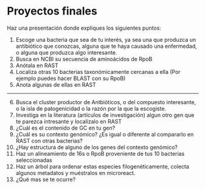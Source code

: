 # Proyectos finales  

Haz una presentación donde expliques los siguientes puntos:  

1) Escoge una bacteria que sea de tu interés, ya sea una que produzca un antibiótico que conozcas, alguna que te haya causado una enfermedad, o alguna que produzca algo interesante.  
2) Busca en NCBI su secuencia de aminoácidos de RpoB   
3) Anótala en RAST  
4) Localiza otras 10 bacterias taxonómicamente cercanas a ella (Por ejemplo puedes hacer BLAST con su RpoB)  
5) Anota algunas de ellas en RAST  
__________________________________________________________________________________________________________________  
6) Busca el cluster productor de Antbióticos, o del compuesto interesante, o la isla de patogenicidad o la razón por la que la escogiste.  
7) Investiga en la literatura (artículos de investigación) algun otro gen que te parezca intresante y localízalo en RAST  
8) ¿Cuál es el contenido de GC en tu gen?
9)  ¿Cuál es su contexto genómico?  ¿Es igual o diferente al compararlo en RAST con otras bacterias?  
10) ¿Hay estructura de alguno de los genes del contexto genómico?  
11) Haz un alineamiento de 16s o RpoB proveniente de tus 10 bacterias seleccionadas  
12) Haz un árbol para ordenar estas especies filogenéticamente, colecta algunos metadatos y muéstralos en microreact.  
13) ¿Qué mas se te ocurre?  
